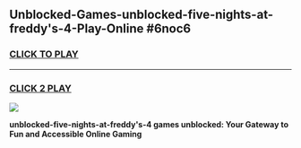 
## Unblocked-Games-unblocked-five-nights-at-freddy's-4-Play-Online #6noc6
<h3>
<a href="https://news.freeplayer.one?title=unblocked-five-nights-at-freddy's-4&ref=3">CLICK TO PLAY</a></h3>
<hr>

<h3>
<a href="https://news.freeplayer.one?title=unblocked-five-nights-at-freddy's-4&ref=3">CLICK 2 PLAY</a>
  
</h3>

<a href="https://news.freeplayer.one?title=unblocked-five-nights-at-freddy's-4&ref=3"><img src="https://clearcache.store/games.png"></a>


**unblocked-five-nights-at-freddy's-4 games unblocked: Your Gateway to Fun and Accessible Online Gaming**
